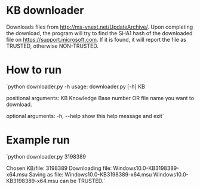 # KB downloader
Downloads files from http://ms-vnext.net/UpdateArchive/. Upon completing the download, the program will try to find the SHA1 hash of the downloaded file on https://support.microsoft.com. If it is found, it will report the file as TRUSTED, otherwise NON-TRUSTED.

# How to run
`python downloader.py -h
usage: downloader.py [-h] KB

positional arguments:
  KB          Knowledge Base number OR file name you want to download.

optional arguments:
  -h, --help  show this help message and exit`

# Example run

`python downloader.py 3198389

Chosen KB/file: 3198389
Downloading file: Windows10.0-KB3198389-x64.msu
Saving as file: Windows10.0-KB3198389-x64.msu
Windows10.0-KB3198389-x64.msu can be TRUSTED.`

